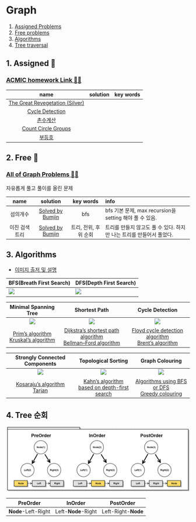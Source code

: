 # Graph

1. [Assigned Problems](#assigned-)
2. [Free problems](#assigned-)
3. [Algorithms](#assigned-) 
4. [Tree traversal](#assigned-)


## 1. Assigned 📌
### [ACMIC homework Link 👨‍💻](https://www.acmicpc.net/group/practice/9719/2)
|name|solution|key words|
|:-:|:-:|:-:|
|[The Great Revegetation (Silver)](https://www.acmicpc.net/problem/17038)|||
|[Cycle Detection](https://www.acmicpc.net/problem/7097)|||
|[촌수계산](https://www.acmicpc.net/problem/2644)|||
|[Count Circle Groups](https://www.acmicpc.net/problem/10216)|||
|[부등호](https://www.acmicpc.net/problem/2529)|||

## 2. Free 🤗
### [All of Graph Problems 👩‍💻](https://www.acmicpc.net/problemset?sort=ac_desc&algo=7)

자유롭게 풀고 풀이를 올린 문제

|name|solution|key words|info|
|:-:|:-:|:-:|:--|
|섬의개수|[Solved by Bumjin](problems/섬의개수)|bfs |bfs 기본 문제, max recursion을 setting 해야 풀 수 있음. |
|이진 검색 트리|[Solved by Bumjin](problems/이진검색트리)|트리, 전위, 후위 순회|트리를 만들지 않고도 풀 수 있다. 하지만 나는 트리를 만들어서 풀었다.|

## 3. Algorithms 

* [이미지 출저 및 설명](https://towardsdatascience.com/10-graph-algorithms-visually-explained-e57faa1336f3)

|**BFS(Breath First Search)**|**DFS(Depth First Search)**|
|---|---|
|<img src="https://miro.medium.com/max/500/1*fYKrGW0IUeoS_8XtCoNaLw.gif" width=200px>|<img src="https://miro.medium.com/max/500/1*Ehes66L2dLrySl9K965Gjw.gif" width=200px>|

|**Minimal Spanning Tree**|**Shortest Path**|**Cycle Detection**|
|:-:|:-:|:-:|
|<img src="https://miro.medium.com/max/500/1*pdvKVRayHXNAyb64J2QwhA.gif" width=200px>|<img src="https://miro.medium.com/max/500/1*OUqMXd2jmLprCqWULLll8w.gif" width=200px>|<img src="https://miro.medium.com/max/500/1*ScXYdVPDFG1jP1GwiEBkWQ.gif" width=200px>|
|[Prim’s algorithm](algorithms/Prim) </br> [Kruskal’s algorithm](algorithms/Kruskal)|[Dijkstra’s shortest path algorithm](algorithms/DijkstraShortestPath)</br> [Bellman–Ford algorithm](algorithms/Bellman–Ford)|[Floyd cycle detection algorithm](algorithms/Floyd%20cycle%20detection%20algorithm)</br> [Brent’s algorithm](algorithms/Brent’s%20algorithm)|


|**Strongly Connected Components**|**Topological Sorting**|**Graph Colouring**
|:-:|:-:|:-:|
|<img src="https://miro.medium.com/max/500/1*mW2CO2dhTkvgsJK7oSrFJg.gif" width=200px>|<img src="https://miro.medium.com/max/500/1*tdDEOGGAn-L6MpdxDlaJkw.gif" width=200px>|<img src="https://miro.medium.com/max/500/1*SSSa5VrhhjNrXDdWTBGXlA.gif" width=200px>|
|[Kosaraju’s algorithm](algorithms/Kosaraju)</br>[Tarjan](algorithms/Tarjan’s%20strongly%20connected%20components)| [Kahn’s algorithm](algorithms/Kahn) </br> [based on depth-first search](algorithms/Topological_dfs)|[Algorithms using BFS or DFS](algorithms/graph_colouring_bfs_dfs) </br> [Greedy colouring](algorithms/Greedycolouring) |


## 4. Tree 순회

<kbd>
<img src="docs/traversal.png" width=800px>
</kbd>

|PreOrder|InOrder|PostOrder|
|:-:|:-:|:-:|
|**Node**-Left-Right|Left-**Node**-Right|Left-Right-**Node**|